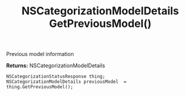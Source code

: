 ﻿---
uid: crmscript_ref_NSCategorizationStatusResponse_GetPreviousModel
title: NSCategorizationModelDetails GetPreviousModel()
intellisense: NSCategorizationStatusResponse.GetPreviousModel
keywords: NSCategorizationStatusResponse, GetPreviousModel
so.topic: reference
---

Previous model information

**Returns:** NSCategorizationModelDetails


```crmscript
NSCategorizationStatusResponse thing;
NSCategorizationModelDetails previousModel  = thing.GetPreviousModel();
```


